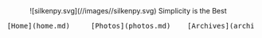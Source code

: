 <center>![silkenpy.svg](//images//silkenpy.svg)
Simplicity is the Best 
 <pre> [Home](home.md)     [Photos](photos.md)    [Archives](archives.md)    [Contact](contact.md)</pre>
</center>







